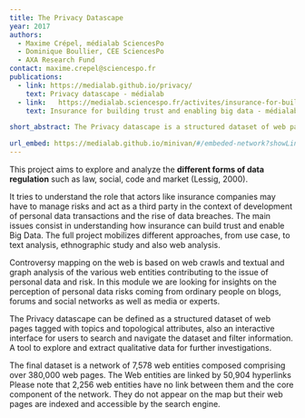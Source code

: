 ```yaml
---
title: The Privacy Datascape
year: 2017
authors:
  - Maxime Crépel, médialab SciencesPo
  - Dominique Boullier, CEE SciencesPo
  - AXA Research Fund
contact: maxime.crepel@sciencespo.fr
publications:
  - link: https://medialab.github.io/privacy/
    text: Privacy datascape - médialab
  - link: 	https://medialab.sciencespo.fr/activites/insurance-for-building-trust-and-enabling-big-data/
    text: Insurance for building trust and enabling big data - médialab

short_abstract: The Privacy datascape is a structured dataset of web pages tagged with topics to explore data privacy issues

url_embed: https://medialab.github.io/minivan/#/embeded-network?showLink=true&bundle=https%3A%2F%2F127.0.0.1%3A8000%2Fprojects%2Fprivacy%2Fbundle.json&lockNavigation=true
---
```


This project aims to explore and analyze the **different forms of data regulation** such as law, social, code and market (Lessig, 2000).

It tries to understand the role that actors like insurance companies may have to manage risks and act as a third party in the context of development of personal data transactions and the rise of data breaches. The main issues consist in understanding how insurance can build trust and enable Big Data. The full project mobilizes different approaches, from use case, to text analysis, ethnographic study and also web analysis.

Controversy mapping on the web is based on web crawls and textual and graph analysis of the various web entities contributing to the issue of personal data and risk. In this module we are looking for insights on the perception of personal data risks coming from ordinary people on blogs, forums and social networks as well as media or experts.

The Privacy datascape can be defined as a structured dataset of web pages tagged with topics and topological attributes, also an interactive interface for users to search and navigate the dataset and filter information. A tool to explore and extract qualitative data for further investigations.

The final dataset is a network of 7,578 web entities composed comprising over 380,000 web pages. The Web entities are linked by 50,904 hyperlinks
Please note that 2,256 web entities have no link between them and the core component of the network. They do not appear on the map but their web pages are indexed and accessible by the search engine.
